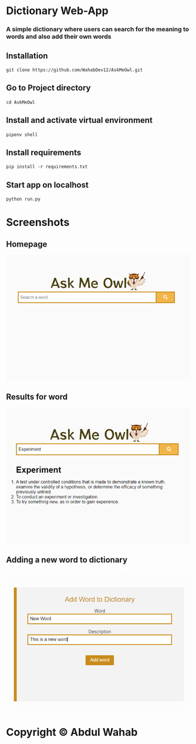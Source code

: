 
# Dictionary Web-App
### A simple dictionary where users can search for the meaning to words and also add their own words

## Installation
```
git clone https://github.com/WahabDev12/AskMeOwl.git

```
## Go to Project directory
```
cd AskMeOwl
```
## Install and activate virtual environment
```
pipenv shell

```
## Install requirements
```
pip install -r requirements.txt

```

## Start app on localhost
```
python run.py

```


# Screenshots


## Homepage
![GitHub Logo](/images/homepage.png)


## Results for word
![GitHub Logo](/images/result.png)



## Adding a new word to dictionary
![GitHub Logo](/images/addword.png)


# Copyright &copy; Abdul Wahab
